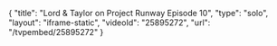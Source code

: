 {
    "title": "Lord & Taylor on Project Runway Episode 10",
    "type": "solo",
    "layout": "iframe-static",
    "videoId": "25895272",
    "url": "\/tvpembed\/25895272"
}